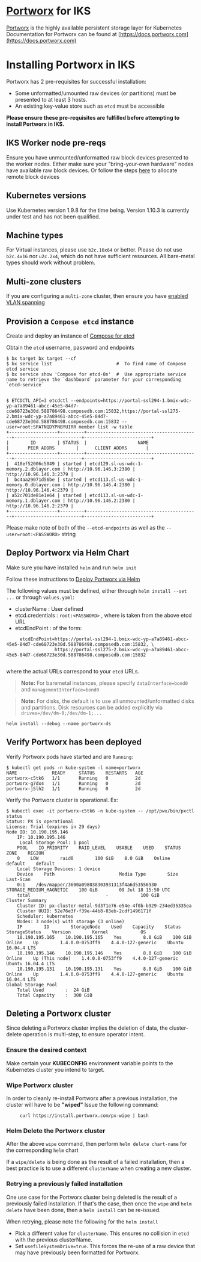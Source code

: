 # [Portworx](http://portworx.com) for IKS

[Portworx](http://portworx.com) is the highly available persistent storage layer for Kubernetes
Documentation for Portworx can be found at [https://docs.portworx.com](https://docs.portworx.com)

# Installing Portworx in IKS

Portworx has 2 pre-requisites for successful installation:
* Some unformatted/umounted raw devices (or partitions) must be presented to at least 3 hosts.
* An existing key-value store such as `etcd` must be accessible

**Please ensure these pre-requisites are fulfilled before attempting to install Portworx in IKS.**

## IKS Worker node pre-reqs
Ensure you have unmounted/unformatted raw block devices presented to 
the worker nodes.   Either make sure your "bring-your-own hardware" nodes have
available raw block devices.   Or follow the steps [here](https://github.com/akgunjal/block-volume-attacher)
to allocate remote block devices

## Kubernetes versions
Use Kubernetes version 1.9.8 for the time being.
Version 1.10.3 is currently under test and has not been qualified.

## Machine types
For Virtual instances, please use `b2c.16x64` or better.
Please do not use `b2c.4x16` nor `u2c.2x4`, which do not have sufficient resources.
All bare-metal types should work without problem.

## Multi-zone clusters
If you are configuring a `multi-zone` cluster, then ensure you have [enabled VLAN spanning](https://console.bluemix.net/docs/containers/cs_clusters.html#multizone)


## Provision a `Compose etcd` instance

Create and deploy an instance of [Compose for etcd](https://console.bluemix.net/catalog/services/compose-for-etcd)

Obtain the `etcd` username, password and endpoints

```
$ bx target bx target --cf
$ bx service list                        #  To find name of Compose etcd service
$ bx service show 'Compose for etcd-8n'  #  Use appropriate service name to retrieve the `dashboard` parameter for your corresponding `etcd-service`


$ ETCDCTL_API=3 etcdctl --endpoints=https://portal-ssl294-1.bmix-wdc-yp-a7a89461-abcc-45e5-84d7-cde68723e30d.588786498.composedb.com:15832,https://portal-ssl275-2.bmix-wdc-yp-a7a89461-abcc-45e5-84d7-cde68723e30d.588786498.composedb.com:15832 --user=root:SPATNQDYPNBYUIRR member list -w table
+------------------+---------+------------------------------------------+-------------------------+-------------------------+
|        ID        | STATUS  |                   NAME                   |       PEER ADDRS        |      CLIENT ADDRS       |
+------------------+---------+------------------------------------------+-------------------------+-------------------------+
|  418ef52006c5049 | started | etcd129.sl-us-wdc-1-memory.2.dblayer.com | http://10.96.146.3:2380 | http://10.96.146.3:2379 |
|  bc4aa29071d56be | started | etcd113.sl-us-wdc-1-memory.0.dblayer.com | http://10.96.146.4:2380 | http://10.96.146.4:2379 |
| a52c701de81e1e64 | started | etcd113.sl-us-wdc-1-memory.1.dblayer.com | http://10.96.146.2:2380 | http://10.96.146.2:2379 |
+------------------+---------+------------------------------------------+-------------------------+-------------------------+
```

Please make note of both of the `--etcd-endpoints` as well as the `--user=root:<PASSWORD>` string 

## Deploy Portworx via Helm Chart

Make sure you have installed `helm` and run `helm init`

Follow these instructions to [Deploy Portworx via Helm](https://github.com/portworx/helm/blob/master/charts/portworx/README.md)

The following values must be defined, either through `helm install --set ...` or through `values.yaml`:
* clusterName      :   User defined
* etcd.credentials :   `root:<PASSWORD>` , where <PASSWORD> is taken from the above etcd URL
* etcdEndPoint     :   of the form:
```
     etcdEndPoint=https://portal-ssl294-1.bmix-wdc-yp-a7a89461-abcc-45e5-84d7-cde68723e30d.588786498.composedb.com:15832, \
                  https://portal-ssl275-2.bmix-wdc-yp-a7a89461-abcc-45e5-84d7-cde68723e30d.588786498.composedb.com:15832
                  
```
where the actual URLs correspond to your `etcd` URLs.

>**Note:** For baremetal instances, please specify `dataInterface=bond0` and `managementInterface=bond0`

>**Note:** For disks, the default is to use all unmounted/unformatted disks and partitions.  Disk resources can be added explicitly via `drives=/dev/dm-0;/dev/dm-1;...` 

```
helm install --debug --name portworx-ds 
```

## Verify Portworx has been deployed

Verify Portworx pods have started and are `Running`:   
```
$ kubectl get pods -n kube-system -l name=portworx
NAME             READY     STATUS    RESTARTS   AGE
portworx-c5tk6   1/1       Running   0          2d
portworx-g7dx4   1/1       Running   0          2d
portworx-j5lh2   1/1       Running   0          2d
```

Verify the Portworx cluster is operational.  Ex:
```
$ kubectl exec -it portworx-c5tk6 -n kube-system -- /opt/pwx/bin/pxctl status
Status: PX is operational
License: Trial (expires in 29 days)
Node ID: 10.190.195.146
    IP: 10.190.195.146
     Local Storage Pool: 1 pool
    POOL    IO_PRIORITY    RAID_LEVEL    USABLE    USED    STATUS    ZONE    REGION
    0    LOW        raid0        100 GiB    8.0 GiB    Online    default    default
    Local Storage Devices: 1 device
    Device    Path                        Media Type        Size        Last-Scan
    0:1    /dev/mapper/3600a098038303931313f4a6d53556930    STORAGE_MEDIUM_MAGNETIC    100 GiB        09 Jul 18 15:50 UTC
    total                            -            100 GiB
Cluster Summary
    Cluster ID: px-cluster-metal-9d371e76-e54e-4f0b-b929-234ed35335ea
    Cluster UUID: 52e76e3f-f39e-44b8-83eb-2cdf1496171f
    Scheduler: kubernetes
    Nodes: 3 node(s) with storage (3 online)
    IP        ID        StorageNode    Used    Capacity    Status    StorageStatus    Version        Kernel            OS
    10.190.195.165    10.190.195.165    Yes        8.0 GiB    100 GiB        Online    Up        1.4.0.0-0753ff9    4.4.0-127-generic    Ubuntu 16.04.4 LTS
    10.190.195.146    10.190.195.146    Yes        8.0 GiB    100 GiB        Online    Up (This node)    1.4.0.0-0753ff9    4.4.0-127-generic    Ubuntu 16.04.4 LTS
    10.190.195.131    10.190.195.131    Yes        8.0 GiB    100 GiB        Online    Up        1.4.0.0-0753ff9    4.4.0-127-generic    Ubuntu 16.04.4 LTS
Global Storage Pool
    Total Used        :  24 GiB
    Total Capacity    :  300 GiB
```

## Deleting a Portworx cluster

Since deleting a Portworx cluster implies the deletion of data, the cluster-delete operation is multi-step, to ensure operator intent.

### Ensure the desired context

Make certain your **KUBECONFIG** environment variable points to the Kubernetes cluster you intend to target.

### Wipe Portworx cluster

In order to cleanly re-install Portworx after a previous installation, the cluster will have to be **"wiped"**
Issue the following command:

```
     curl https://install.portworx.com/px-wipe | bash
```

### Helm Delete the Portworx cluster

After the above `wipe` command, then perform `helm delete chart-name` for the corresponding `helm` chart

If a `wipe/delete` is being done as the result of a failed installation, 
then a best practice is to use a different `clusterName` when creating a new cluster.

### Retrying a previously failed installation

One use case for the Portworx cluster being deleted is the result of a previously failed installation.
If that's the case, then once the `wipe` and `helm delete` have been done,
then a `helm install` can be re-issued.

When retrying, please note the following for the `helm install`
* Pick a different value for `clusterName`.  This ensures no collision in `etcd` with the previous clusterName.
* Set `usefileSystemDrive=true`.  This forces the re-use of a raw device that may have previously been formatted for Portworx.
